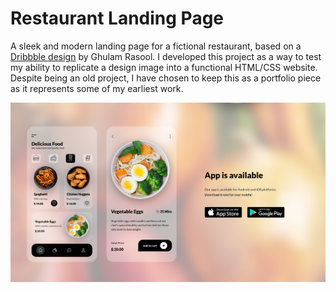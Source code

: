 # **Restaurant Landing Page**

A sleek and modern landing page for a fictional restaurant, based on a [Dribbble design](https://dribbble.com/shots/12998351-Food-Mobile-APP-Landing-UX-UI-Design) by Ghulam Rasool. I developed this project as a way to test my ability to replicate a design image into a functional HTML/CSS website. Despite being an old project, I have chosen to keep this as a portfolio piece as it represents some of my earliest work.

![Screenshot](images/preview.png)
